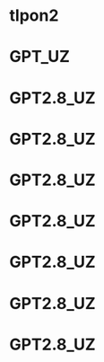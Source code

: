 # tlpon2
# GPT_UZ
# GPT2.8_UZ
# GPT2.8_UZ
# GPT2.8_UZ
# GPT2.8_UZ
# GPT2.8_UZ
# GPT2.8_UZ
# GPT2.8_UZ
